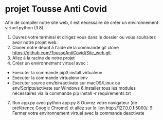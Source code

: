 # projet Tousse Anti Covid


Afin de compiler notre site web, il est nécessaire de créer un environnement virtuel python (3.8).


1. Ouvrez votre terminal et dirigez vous dans le dossier ou vous souhaitez avoir notre projet web. 
2. Cloner notre dépot à l'aide de la commande git clone https://github.com/TousseAntiCovid/Site_web.git. 
4. Allez à la racine de notre projet
5. Créer un environnement virtuel avec :
  - Executer la commande pip3 install virtualenv
  - Executer la commande virtualenv env
  - Executer source env/bin/activate sur macOS/Linux ou env/Scripts/activate sur Windows
6.Installer tous les modules nécessaires via la commande pip install -r requirements.txt
7.  Run app.py avec python app.py
8  Ouvrez votre navigateur (de préférence Google Chrome) et allez sur le lien http://127.0.0.1:5000/.
9  Fermer votre environnement virtuel avec la commande deactivate


